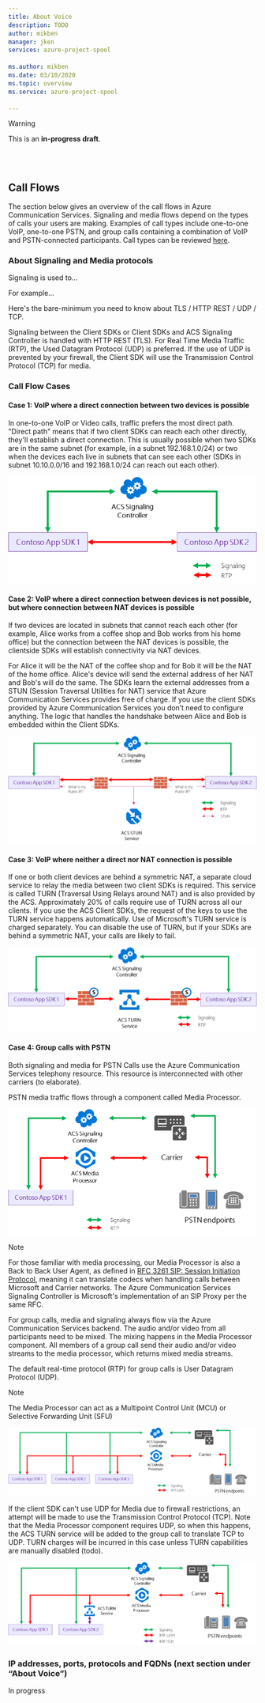 ```yaml
---
title: About Voice
description: TODO
author: mikben    
manager: jken
services: azure-project-spool

ms.author: mikben
ms.date: 03/10/2020
ms.topic: overview
ms.service: azure-project-spool

---
```


> [!WARNING]
> This is an **in-progress draft**.

<br>
<br>

## Call Flows

The section below gives an overview of the call flows in Azure Communication Services. Signaling and media flows depend on the types of calls your users are making. Examples of call types include one-to-one VoIP, one-to-one PSTN, and group calls containing a combination of VoIP and PSTN-connected participants. Call types can be reviewed [here](./voice.md).

### About Signaling and Media protocols

Signaling is used to...

For example...

Here's the bare-minimum you need to know about TLS / HTTP REST / UDP / TCP.

Signaling between the Client SDKs or Client SDKs and ACS Signaling Controller is handled with HTTP REST (TLS). For Real Time Media Traffic (RTP), the Used Datagram Protocol (UDP) is preferred. If the use of UDP is prevented by your firewall, the Client SDK will use the Transmission Control Protocol (TCP) for media. 

### Call Flow Cases


#### Case 1: VoIP where a direct connection between two devices is possible

In one-to-one VoIP or Video calls, traffic prefers the most direct path. "Direct path" means that if two client SDKs can reach each other directly, they'll establish a direct connection. This is usually possible when two SDKs are in the same subnet (for example, in a subnet 192.168.1.0/24) or two when the devices each live in subnets that can see each other (SDKs in subnet 10.10.0.0/16 and 192.168.1.0/24 can reach out each other).

![alt text for image](../media/about-voice-case-1.png)

#### Case 2: VoIP where a direct connection between devices is not possible, but where connection between NAT devices is possible

If two devices are located in subnets that cannot reach each other (for example, Alice works from a coffee shop and Bob works from his home office) but the connection between the NAT devices is possible, the clientside SDKs will establish connectivity via NAT devices. 

For Alice it will be the NAT of the coffee shop and for Bob it will be the NAT of the home office. Alice's device will send the external address of her NAT and Bob's will do the same. The SDKs learn the external addresses from a STUN (Session Traversal Utilities for NAT) service that Azure Communication Services provides free of charge. If you use the client SDKs provided by Azure Communication Services you don’t need to configure anything. The logic that handles the handshake between Alice and Bob is embedded within the Client SDKs.

![alt text for image](../media/about-voice-case-2.png)

#### Case 3: VoIP where neither a direct nor NAT connection is possible

If one or both client devices are behind a symmetric NAT, a separate cloud service to relay the media between two client SDKs is required. This service is called TURN (Traversal Using Relays around NAT) and is also provided by the ACS. Approximately 20% of calls require use of TURN across all our clients. If you use the ACS Client SDKs, the request of the keys to use the TURN service happens automatically. Use of Microsoft's TURN service is charged separately. You can disable the use of TURN, but if your SDKs are behind a symmetric NAT, your calls are likely to fail.

![alt text for image](../media/about-voice-case-3.png)
 
#### Case 4: Group calls with PSTN

Both signaling and media for PSTN Calls use the Azure Communication Services telephony resource. This resource is interconnected with other carriers (to elaborate).

PSTN media traffic flows through a component called Media Processor.

![alt text for image](../media/about-voice-pstn.png)

> [!NOTE]
> For those familiar with media processing, our Media Processor is also a Back to Back User Agent, as defined in [RFC 3261 SIP: Session Initiation Protocol](https://tools.ietf.org/html/rfc3261), meaning it can translate codecs when handling calls between Microsoft and Carrier networks. The Azure Communication Services Signaling Controller is Microsoft's implementation of an SIP Proxy per the same RFC.


For group calls, media and signaling always flow via the Azure Communication Services backend. The audio and/or video from all participants need to be mixed. The mixing happens in the Media Processor component. All members of a group call send their audio and/or video streams to the media processor, which returns mixed media streams.

The default real-time protocol (RTP) for group calls is User Datagram Protocol (UDP).

> [!NOTE]
> The Media Processor can act as a Multipoint Control Unit (MCU) or Selective Forwarding Unit (SFU)

![alt text for image](../media/about-voice-group-calls.png)

If the client SDK can't use UDP for Media due to firewall restrictions, an attempt will be made to use the Transmission Control Protocol (TCP). Note that the Media Processor component requires UDP, so when this happens, the ACS TURN service will be added to the group call to translate TCP to UDP. TURN charges will be incurred in this case unless TURN capabilities are manually disabled (todo).

![alt text for image](../media/about-voice-group-calls-2.png)


### IP addresses, ports, protocols and FQDNs (next section under “About Voice”)

In progress
